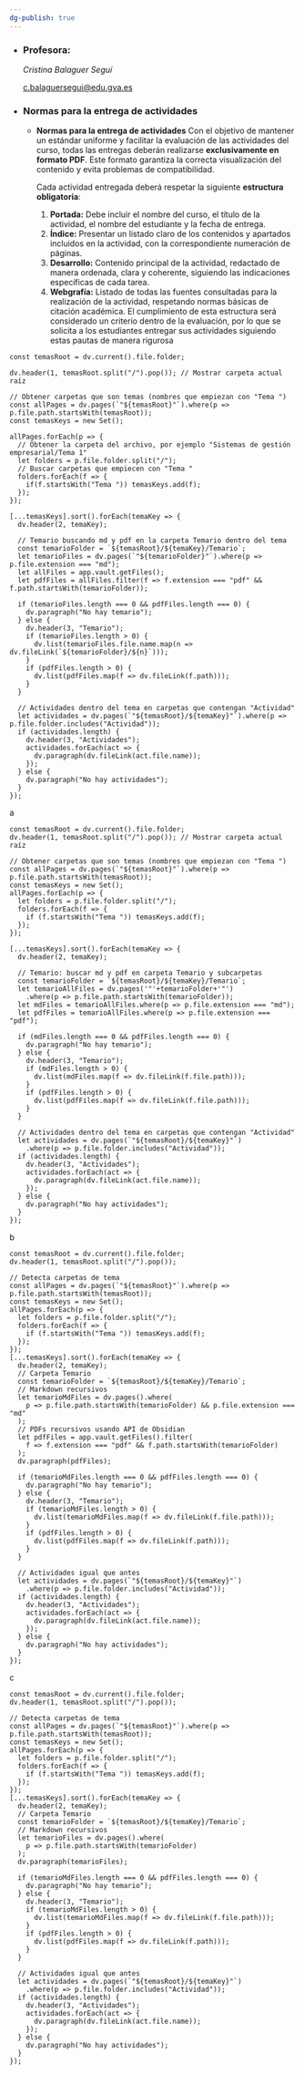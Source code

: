 ```yaml
---
dg-publish: true
---
```


 - ### Profesora:
    
    _Cristina Balaguer Seguí_
    
    c.balaguersegui@edu.gva.es

- ### Normas para la entrega de actividades
    - **Normas para la entrega de actividades**
        Con el objetivo de mantener un estándar uniforme y facilitar la evaluación de las actividades del curso, todas las entregas deberán realizarse **exclusivamente en formato PDF**. Este formato garantiza la correcta visualización del contenido y evita problemas de compatibilidad.
        
        Cada actividad entregada deberá respetar la siguiente **estructura obligatoria**:
        1. **Portada:** Debe incluir el nombre del curso, el título de la actividad, el nombre del estudiante y la fecha de entrega.
        2. **Índice:** Presentar un listado claro de los contenidos y apartados incluidos en la actividad, con la correspondiente numeración de páginas.
        3. **Desarrollo:** Contenido principal de la actividad, redactado de manera ordenada, clara y coherente, siguiendo las indicaciones específicas de cada tarea.
        4. **Webgrafía:** Listado de todas las fuentes consultadas para la realización de la actividad, respetando normas básicas de citación académica.
El cumplimiento de esta estructura será considerado un criterio dentro de la evaluación, por lo que se solicita a los estudiantes entregar sus actividades siguiendo estas pautas de manera rigurosa


```dataviewjs
const temasRoot = dv.current().file.folder;

dv.header(1, temasRoot.split("/").pop()); // Mostrar carpeta actual raíz

// Obtener carpetas que son temas (nombres que empiezan con "Tema ")
const allPages = dv.pages(`"${temasRoot}"`).where(p => p.file.path.startsWith(temasRoot));
const temasKeys = new Set();

allPages.forEach(p => {
  // Obtener la carpeta del archivo, por ejemplo "Sistemas de gestión empresarial/Tema 1"
  let folders = p.file.folder.split("/");
  // Buscar carpetas que empiecen con "Tema "
  folders.forEach(f => {
    if(f.startsWith("Tema ")) temasKeys.add(f);
  });
});

[...temasKeys].sort().forEach(temaKey => {
  dv.header(2, temaKey);

  // Temario buscando md y pdf en la carpeta Temario dentro del tema
  const temarioFolder = `${temasRoot}/${temaKey}/Temario`;
  let temarioFiles = dv.pages(`"${temarioFolder}"`).where(p => p.file.extension === "md");
  let allFiles = app.vault.getFiles();
  let pdfFiles = allFiles.filter(f => f.extension === "pdf" && f.path.startsWith(temarioFolder));

  if (temarioFiles.length === 0 && pdfFiles.length === 0) {
    dv.paragraph("No hay temario");
  } else {
    dv.header(3, "Temario");
    if (temarioFiles.length > 0) {
      dv.list(temarioFiles.file.name.map(n => dv.fileLink(`${temarioFolder}/${n}`)));
    }
    if (pdfFiles.length > 0) {
      dv.list(pdfFiles.map(f => dv.fileLink(f.path)));
    }
  }

  // Actividades dentro del tema en carpetas que contengan "Actividad"
  let actividades = dv.pages(`"${temasRoot}/${temaKey}"`).where(p => p.file.folder.includes("Actividad"));
  if (actividades.length) {
    dv.header(3, "Actividades");
    actividades.forEach(act => {
      dv.paragraph(dv.fileLink(act.file.name));
    });
  } else {
    dv.paragraph("No hay actividades");
  }
});

```


a

```dataviewjs
const temasRoot = dv.current().file.folder;
dv.header(1, temasRoot.split("/").pop()); // Mostrar carpeta actual raíz

// Obtener carpetas que son temas (nombres que empiezan con "Tema ")
const allPages = dv.pages(`"${temasRoot}"`).where(p => p.file.path.startsWith(temasRoot));
const temasKeys = new Set();
allPages.forEach(p => {
  let folders = p.file.folder.split("/");
  folders.forEach(f => {
    if (f.startsWith("Tema ")) temasKeys.add(f);
  });
});

[...temasKeys].sort().forEach(temaKey => {
  dv.header(2, temaKey);
  
  // Temario: buscar md y pdf en carpeta Temario y subcarpetas
  const temarioFolder = `${temasRoot}/${temaKey}/Temario`;
  let temarioAllFiles = dv.pages('"'+temarioFolder+'"')
    .where(p => p.file.path.startsWith(temarioFolder));
  let mdFiles = temarioAllFiles.where(p => p.file.extension === "md");
  let pdfFiles = temarioAllFiles.where(p => p.file.extension === "pdf");

  if (mdFiles.length === 0 && pdfFiles.length === 0) {
    dv.paragraph("No hay temario");
  } else {
    dv.header(3, "Temario");
    if (mdFiles.length > 0) {
      dv.list(mdFiles.map(f => dv.fileLink(f.file.path)));
    }
    if (pdfFiles.length > 0) {
      dv.list(pdfFiles.map(f => dv.fileLink(f.file.path)));
    }
  }

  // Actividades dentro del tema en carpetas que contengan "Actividad"
  let actividades = dv.pages(`"${temasRoot}/${temaKey}"`)
    .where(p => p.file.folder.includes("Actividad"));
  if (actividades.length) {
    dv.header(3, "Actividades");
    actividades.forEach(act => {
      dv.paragraph(dv.fileLink(act.file.name));
    });
  } else {
    dv.paragraph("No hay actividades");
  }
});

```

b

```dataviewjs
const temasRoot = dv.current().file.folder;
dv.header(1, temasRoot.split("/").pop());

// Detecta carpetas de tema
const allPages = dv.pages(`"${temasRoot}"`).where(p => p.file.path.startsWith(temasRoot));
const temasKeys = new Set();
allPages.forEach(p => {
  let folders = p.file.folder.split("/");
  folders.forEach(f => {
    if (f.startsWith("Tema ")) temasKeys.add(f);
  });
});
[...temasKeys].sort().forEach(temaKey => {
  dv.header(2, temaKey);
  // Carpeta Temario
  const temarioFolder = `${temasRoot}/${temaKey}/Temario`;
  // Markdown recursivos
  let temarioMdFiles = dv.pages().where(
    p => p.file.path.startsWith(temarioFolder) && p.file.extension === "md"
  );
  // PDFs recursivos usando API de Obsidian
  let pdfFiles = app.vault.getFiles().filter(
    f => f.extension === "pdf" && f.path.startsWith(temarioFolder)
  );
  dv.paragraph(pdfFiles);

  if (temarioMdFiles.length === 0 && pdfFiles.length === 0) {
    dv.paragraph("No hay temario");
  } else {
    dv.header(3, "Temario");
    if (temarioMdFiles.length > 0) {
      dv.list(temarioMdFiles.map(f => dv.fileLink(f.file.path)));
    }
    if (pdfFiles.length > 0) {
      dv.list(pdfFiles.map(f => dv.fileLink(f.path)));
    }
  }

  // Actividades igual que antes
  let actividades = dv.pages(`"${temasRoot}/${temaKey}"`)
    .where(p => p.file.folder.includes("Actividad"));
  if (actividades.length) {
    dv.header(3, "Actividades");
    actividades.forEach(act => {
      dv.paragraph(dv.fileLink(act.file.name));
    });
  } else {
    dv.paragraph("No hay actividades");
  }
});

```

c
```dataviewjs
const temasRoot = dv.current().file.folder;
dv.header(1, temasRoot.split("/").pop());

// Detecta carpetas de tema
const allPages = dv.pages(`"${temasRoot}"`).where(p => p.file.path.startsWith(temasRoot));
const temasKeys = new Set();
allPages.forEach(p => {
  let folders = p.file.folder.split("/");
  folders.forEach(f => {
    if (f.startsWith("Tema ")) temasKeys.add(f);
  });
});
[...temasKeys].sort().forEach(temaKey => {
  dv.header(2, temaKey);
  // Carpeta Temario
  const temarioFolder = `${temasRoot}/${temaKey}/Temario`;
  // Markdown recursivos
  let temarioFiles = dv.pages().where(
    p => p.file.path.startsWith(temarioFolder)
  );
  dv.paragraph(temarioFiles);

  if (temarioMdFiles.length === 0 && pdfFiles.length === 0) {
    dv.paragraph("No hay temario");
  } else {
    dv.header(3, "Temario");
    if (temarioMdFiles.length > 0) {
      dv.list(temarioMdFiles.map(f => dv.fileLink(f.file.path)));
    }
    if (pdfFiles.length > 0) {
      dv.list(pdfFiles.map(f => dv.fileLink(f.path)));
    }
  }

  // Actividades igual que antes
  let actividades = dv.pages(`"${temasRoot}/${temaKey}"`)
    .where(p => p.file.folder.includes("Actividad"));
  if (actividades.length) {
    dv.header(3, "Actividades");
    actividades.forEach(act => {
      dv.paragraph(dv.fileLink(act.file.name));
    });
  } else {
    dv.paragraph("No hay actividades");
  }
});

```
